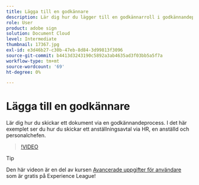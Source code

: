 ```yaml
---
title: Lägga till en godkännare
description: Lär dig hur du lägger till en godkännarroll i godkännandeprocessen för kontrakt
role: User
product: adobe sign
solution: Document Cloud
level: Intermediate
thumbnail: 17367.jpg
exl-id: e3d46b27-c30b-47eb-8d84-3d99813f3096
source-git-commit: b4413d3243190c5892a3ab4635ad3f03bb5a5f7a
workflow-type: tm+mt
source-wordcount: '69'
ht-degree: 0%

---
```


# Lägga till en godkännare

Lär dig hur du skickar ett dokument via en godkännandeprocess. I det här exemplet ser du hur du skickar ett anställningsavtal via HR, en anställd och personalchefen.

>[!VIDEO](https://video.tv.adobe.com/v/17367?hidetitle=true)

>[!TIP]
>
>Den här videon är en del av kursen [Avancerade uppgifter för användare](https://experienceleague.adobe.com/?recommended=Sign-U-1-2020.3) som är gratis på Experience League!


